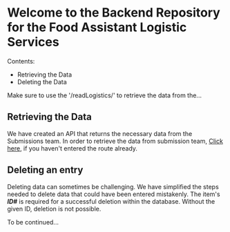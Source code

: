 # Welcome to the Backend Repository for the Food Assistant Logistic Services 

Contents:
- Retrieving the Data
- Deleting the Data

Make sure to use the '/readLogistics/' to retrieve the data from the...

## Retrieving the Data

We have created an API that returns the necessary data from the Submissions team.
In order to retrieve the data from submission team, [Click here](../readLogistics), if you haven't entered the route already. 

## Deleting an entry

Deleting data can sometimes be challenging. We have simplified the steps needed to delete data that could have been entered mistakenly. 
The item's ***ID#*** is required for a successful deletion within the database. Without the given ID, deletion is not possible. 


To be continued...